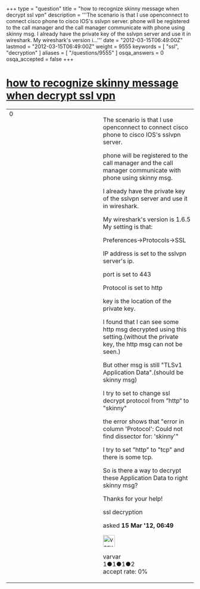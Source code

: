 +++
type = "question"
title = "how to recognize skinny message when decrypt ssl vpn"
description = '''The scenario is that I use openconnect to connect cisco phone to cisco IOS&#x27;s sslvpn server. phone will be registered to the call manager and the call manager communicate with phone using skinny msg. I already have the private key of the sslvpn server and use it in wireshark. My wireshark&#x27;s version i...'''
date = "2012-03-15T06:49:00Z"
lastmod = "2012-03-15T06:49:00Z"
weight = 9555
keywords = [ "ssl", "decryption" ]
aliases = [ "/questions/9555" ]
osqa_answers = 0
osqa_accepted = false
+++

<div class="headNormal">

# [how to recognize skinny message when decrypt ssl vpn](/questions/9555/how-to-recognize-skinny-message-when-decrypt-ssl-vpn)

</div>

<div id="main-body">

<div id="askform">

<table id="question-table" style="width:100%;"><colgroup><col style="width: 50%" /><col style="width: 50%" /></colgroup><tbody><tr class="odd"><td style="width: 30px; vertical-align: top"><div class="vote-buttons"><div id="post-9555-score" class="post-score" title="current number of votes">0</div><div id="favorite-count" class="favorite-count"></div></div></td><td><div id="item-right"><div class="question-body"><p>The scenario is that I use openconnect to connect cisco phone to cisco IOS's sslvpn server.</p><p>phone will be registered to the call manager and the call manager communicate with phone using skinny msg.</p><p>I already have the private key of the sslvpn server and use it in wireshark.</p><p>My wireshark's version is 1.6.5 My setting is that:</p><p>Preferences-&gt;Protocols-&gt;SSL</p><p>IP address is set to the sslvpn server's ip.</p><p>port is set to 443</p><p>Protocol is set to http</p><p>key is the location of the private key.</p><p>I found that I can see some http msg decrypted using this setting.(without the private key, the http msg can not be seen.)</p><p>But other msg is still "TLSv1 Application Data".(should be skinny msg)</p><p>I try to set to change ssl decrypt protocol from ”http“ to "skinny"</p><p>the error shows that "error in column 'Protocol': Could not find dissector for: 'skinny'"</p><p>I try to set "http" to "tcp" and there is some tcp.</p><p>So is there a way to decrypt these Application Data to right skinny msg?</p><p>Thanks for your help!</p></div><div id="question-tags" class="tags-container tags">ssl decryption</div><div id="question-controls" class="post-controls"></div><div class="post-update-info-container"><div class="post-update-info post-update-info-user"><p>asked <strong>15 Mar '12, 06:49</strong></p><img src="https://secure.gravatar.com/avatar/9f4490adb1eec68f30f8022303c26971?s=32&amp;d=identicon&amp;r=g" class="gravatar" width="32" height="32" alt="varvar&#39;s gravatar image" /><p>varvar<br />
<span class="score" title="1 reputation points">1</span><span title="1 badges"><span class="badge1">●</span><span class="badgecount">1</span></span><span title="1 badges"><span class="silver">●</span><span class="badgecount">1</span></span><span title="2 badges"><span class="bronze">●</span><span class="badgecount">2</span></span><br />
<span class="accept_rate" title="Rate of the user&#39;s accepted answers">accept rate:</span> <span title="varvar has no accepted answers">0%</span></p></div></div><div id="comments-container-9555" class="comments-container"></div><div id="comment-tools-9555" class="comment-tools"></div><div class="clear"></div><div id="comment-9555-form-container" class="comment-form-container"></div><div class="clear"></div></div></td></tr></tbody></table>

</div>

</div>

